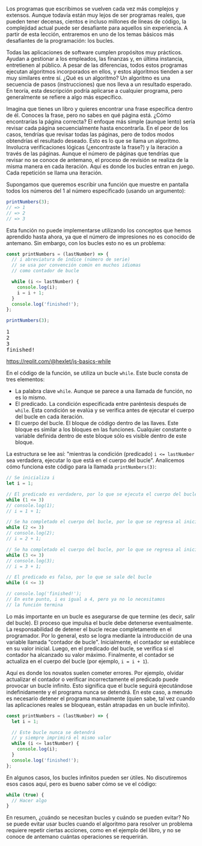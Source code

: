 
Los programas que escribimos se vuelven cada vez más complejos y extensos. Aunque todavía están muy lejos de ser programas reales, que pueden tener decenas, cientos e incluso millones de líneas de código, la complejidad actual puede ser desafiante para aquellos sin experiencia. A partir de esta lección, entraremos en uno de los temas básicos más desafiantes de la programación: los bucles.

Todas las aplicaciones de software cumplen propósitos muy prácticos. Ayudan a gestionar a los empleados, las finanzas y, en última instancia, entretienen al público. A pesar de las diferencias, todos estos programas ejecutan algoritmos incorporados en ellos, y estos algoritmos tienden a ser muy similares entre sí. ¿Qué es un algoritmo? Un algoritmo es una secuencia de pasos (instrucciones) que nos lleva a un resultado esperado. En teoría, esta descripción podría aplicarse a cualquier programa, pero generalmente se refiere a algo más específico.

Imagina que tienes un libro y quieres encontrar una frase específica dentro de él. Conoces la frase, pero no sabes en qué página está. ¿Cómo encontrarías la página correcta? El enfoque más simple (aunque lento) sería revisar cada página secuencialmente hasta encontrarla. En el peor de los casos, tendrías que revisar todas las páginas, pero de todos modos obtendrías el resultado deseado. Esto es lo que se llama un algoritmo. Involucra verificaciones lógicas (¿encontraste la frase?) y la iteración a través de las páginas. Aunque el número de páginas que tendrías que revisar no se conoce de antemano, el proceso de revisión se realiza de la misma manera en cada iteración. Aquí es donde los bucles entran en juego. Cada repetición se llama una iteración.

Supongamos que queremos escribir una función que muestre en pantalla todos los números del 1 al número especificado (usando un argumento):

```javascript
printNumbers(3);
// => 1
// => 2
// => 3
```

Esta función no puede implementarse utilizando los conceptos que hemos aprendido hasta ahora, ya que el número de impresiones no es conocido de antemano. Sin embargo, con los bucles esto no es un problema:

```javascript
const printNumbers = (lastNumber) => {
  // i abreviatura de índice (número de serie)
  // se usa por convención común en muchos idiomas
  // como contador de bucle

  while (i <= lastNumber) {
    console.log(i);
    i = i + 1;
  }
  console.log('finished!');
};

printNumbers(3);
```

<pre class='hexlet-basics-output'>
1
2
3
finished!
</pre>

https://replit.com/@hexlet/js-basics-while

En el código de la función, se utiliza un bucle `while`. Este bucle consta de tres elementos:

* La palabra clave `while`. Aunque se parece a una llamada de función, no es lo mismo.
* El predicado. La condición especificada entre paréntesis después de `while`. Esta condición se evalúa y se verifica antes de ejecutar el cuerpo del bucle en cada iteración.
* El cuerpo del bucle. El bloque de código dentro de las llaves. Este bloque es similar a los bloques en las funciones. Cualquier constante o variable definida dentro de este bloque sólo es visible dentro de este bloque.

La estructura se lee así: "mientras la condición (predicado) `i <= lastNumber` sea verdadera, ejecutar lo que está en el cuerpo del bucle". Analicemos cómo funciona este código para la llamada `printNumbers(3)`:

```javascript
// Se inicializa i
let i = 1;

// El predicado es verdadero, por lo que se ejecuta el cuerpo del bucle
while (1 <= 3)
// console.log(1);
// i = 1 + 1;

// Se ha completado el cuerpo del bucle, por lo que se regresa al inicio
while (2 <= 3)
// console.log(2);
// i = 2 + 1;

// Se ha completado el cuerpo del bucle, por lo que se regresa al inicio
while (3 <= 3)
// console.log(3);
// i = 3 + 1;

// El predicado es falso, por lo que se sale del bucle
while (4 <= 3)

// console.log('finished!');
// En este punto, i es igual a 4, pero ya no lo necesitamos
// la función termina
```

Lo más importante en un bucle es asegurarse de que termine (es decir, salir del bucle). El proceso que impulsa el bucle debe detenerse eventualmente. La responsabilidad de detener el bucle recae completamente en el programador. Por lo general, esto se logra mediante la introducción de una variable llamada "contador de bucle". Inicialmente, el contador se establece en su valor inicial. Luego, en el predicado del bucle, se verifica si el contador ha alcanzado su valor máximo. Finalmente, el contador se actualiza en el cuerpo del bucle (por ejemplo, `i = i + 1`).

Aquí es donde los novatos suelen cometer errores. Por ejemplo, olvidar actualizar el contador o verificar incorrectamente el predicado puede provocar un bucle infinito. Esto significa que el bucle seguirá ejecutándose indefinidamente y el programa nunca se detendrá. En este caso, a menudo es necesario detener el programa manualmente (quien sabe, tal vez cuando las aplicaciones reales se bloquean, están atrapadas en un bucle infinito).

```javascript
const printNumbers = (lastNumber) => {
  let i = 1;

  // Este bucle nunca se detendrá
  // y siempre imprimirá el mismo valor
  while (i <= lastNumber) {
    console.log(i);
  }
  console.log('finished!');
};
```

En algunos casos, los bucles infinitos pueden ser útiles. No discutiremos esos casos aquí, pero es bueno saber cómo se ve el código:

```javascript
while (true) {
  // Hacer algo
}
```

En resumen, ¿cuándo se necesitan bucles y cuándo se pueden evitar? No se puede evitar usar bucles cuando el algoritmo para resolver un problema requiere repetir ciertas acciones, como en el ejemplo del libro, y no se conoce de antemano cuántas operaciones se requerirán.
